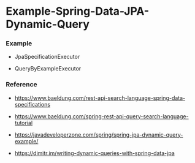 # Example-Spring-Data-JPA-Dynamic-Query


### Example

- JpaSpecificationExecutor

- QueryByExampleExecutor

### Reference

- https://www.baeldung.com/rest-api-search-language-spring-data-specifications

- https://www.baeldung.com/spring-rest-api-query-search-language-tutorial

- https://javadeveloperzone.com/spring/spring-jpa-dynamic-query-example/

- https://dimitr.im/writing-dynamic-queries-with-spring-data-jpa